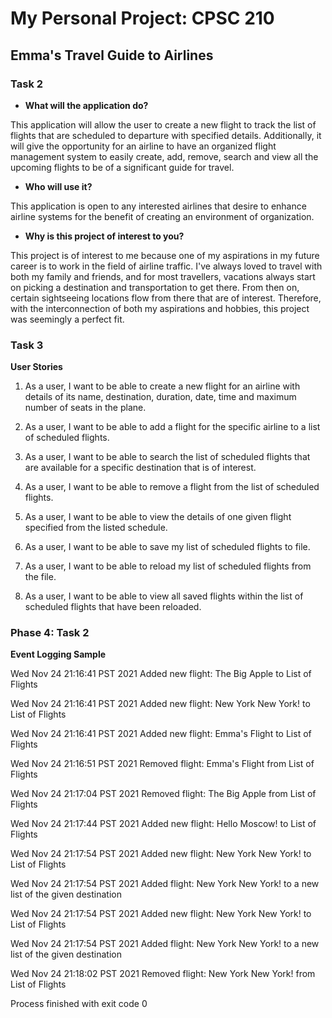# My Personal Project: CPSC 210

## Emma's Travel Guide to Airlines

### Task 2

- **What will the application do?**
  
<p> This application will allow the user to create a new flight to track the list of flights that are scheduled to 
departure with specified details. Additionally, it will give the opportunity for an airline to have an organized flight 
management system to easily create, add, remove, search and view all the upcoming flights to be of a significant guide 
for travel. </p>

- **Who will use it?** 

<p> This application is open to any interested airlines that desire to enhance airline systems for the benefit of 
creating an environment of organization. <p/>

 - **Why is this project of interest to you?**

<p> This project is of interest to me because one of my aspirations in my future career is to work in the field
of airline traffic. I've always loved to travel with both my family and friends, and for most travellers, vacations 
always start on picking a destination and transportation to get there. From then on, certain sightseeing locations flow 
from there that are of interest. Therefore, with the interconnection of both my aspirations and hobbies, this
project was seemingly a perfect fit. </p>


### Task 3

 **User Stories** 


1. As a user, I want to be able to create a new flight for an airline with details of its name, destination, duration, 
date, time and maximum number of seats in the plane. 

2. As a user, I want to be able to add a flight for the specific airline to a list of scheduled flights. 

3. As a user, I want to be able to search the list of scheduled flights that are available for a specific destination 
    that is of interest.

4. As a user, I want to be able to remove a flight from the list of scheduled flights. 

5. As a user, I want to be able to view the details of one given flight specified from the listed schedule. 

6. As a user, I want to be able to save my list of scheduled flights to file. 

7. As a user, I want to be able to reload my list of scheduled flights from the file. 

8. As a user, I want to be able to view all saved flights within the list of scheduled flights that have been reloaded.

### Phase 4: Task 2

**Event Logging Sample**

Wed Nov 24 21:16:41 PST 2021
Added new flight: The Big Apple to List of Flights

Wed Nov 24 21:16:41 PST 2021
Added new flight: New York New York! to List of Flights

Wed Nov 24 21:16:41 PST 2021
Added new flight: Emma's Flight to List of Flights

Wed Nov 24 21:16:51 PST 2021
Removed flight: Emma's Flight from List of Flights

Wed Nov 24 21:17:04 PST 2021
Removed flight: The Big Apple from List of Flights

Wed Nov 24 21:17:44 PST 2021
Added new flight: Hello Moscow! to List of Flights

Wed Nov 24 21:17:54 PST 2021
Added new flight: New York New York! to List of Flights

Wed Nov 24 21:17:54 PST 2021
Added flight: New York New York! to a new list of the given destination

Wed Nov 24 21:17:54 PST 2021
Added new flight: New York New York! to List of Flights

Wed Nov 24 21:17:54 PST 2021
Added flight: New York New York! to a new list of the given destination

Wed Nov 24 21:18:02 PST 2021
Removed flight: New York New York! from List of Flights

Process finished with exit code 0



 



